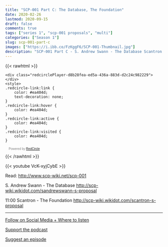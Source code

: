 ```yaml
---
title: "SCP-001 Part C: The Database, The Foundation"
date: 2020-02-26
lastmod: 2020-09-15
draft: false
comments: true
tags: ["series 1", "scp-001 proposals", "multi"]
categories: ["Season 1"]
slug: scp-001-part-c
images: ["https://i.ibb.co/FzKggF6/SCP-001-Thumbnail.jpg"]
description: "SCP-001 Part C - S. Andrew Swann - The Database Scantron - The Foundation"
---
```


{{< rawhtml >}}
<script async defer onload="redcircleIframe();" src="https://api.podcache.net/embedded-player/sh/63705181-2bd5-4fc1-a869-6f5b27226efa/ep/d8b28fea-ed5a-436a-883d-d2c24c982229"></script>
    <div class="redcirclePlayer-d8b28fea-ed5a-436a-883d-d2c24c982229"></div>
    <style>
    .redcircle-link:link {
        color: #ea404d;
        text-decoration: none;
    }
    .redcircle-link:hover {
        color: #ea404d;
    }
    .redcircle-link:active {
        color: #ea404d;
    }
    .redcircle-link:visited {
        color: #ea404d;
    }
</style>
<p style="margin-top:3px;margin-left:11px;font-family: sans-serif;font-size: 10px; color: gray;">Powered by <a class="redcircle-link" href="https://redcircle.com?utm_source=rc_embedded_player&utm_medium=web&utm_campaign=embedded_v1">RedCircle</a></p>
{{< /rawhtml >}}

{{< youtube VcK-xyjCybE >}}

Read: http://www.scp-wiki.net/scp-001

S. Andrew Swann - The Database
http://scp-wiki.wikidot.com/sandrewswann-s-proposal

11:00 Scantron - The Foundation
http://scp-wiki.wikidot.com/scantron-s-proposal

---

[Follow on Social Media + Where to listen](/links)

[Support the podcast](/support)

[Suggest an episode](/suggest)

